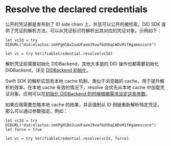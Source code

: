 # Resolve the declared credentials

公开的凭证都是发布到了 ID side chain 上，并且可以公开的被检索。DID SDK 提供了凭证的解析方法，可以从凭证标识符解析出其对应的凭证对象。示例如下：

```
let vcId = try DIDURL("did:elastos:imXPgH1Bx2uuUFaemJ9vwf6dVbqLWDvMiT#gamescore")

let vc = try VerifiableCredential.resolve(vcId)
```

解析凭证前需要初始化 DIDBackend，其他大多是的 DID 操作也都需要初始化 DIDBackend，详见 [DIDBackend 初始化](../didbackend/README.md)。

Swift SDK 的解析实现有本地 cache 机制，类似于浏览器的 cache，用于提升解析的效率。在本地 cache 有效的情况下，resolve 会优先从本地 cache 中加载凭证对象。应用可以在[初始化 DIDBackend 的时候根据需求设定这些参数](../didbackend/README.md#didbackend-cache)。

如果应用需要忽略本地 cache 的结果，并且强制从 ID 侧链重新解析特定凭证，那么可以通过参数指定。例如：

```
let vcId = try DIDURL("did:elastos:imXPgH1Bx2uuUFaemJ9vwf6dVbqLWDvMiT#gamescore")
let force = true

let vc = try VerifiableCredential.resolve(vcId, force)
```

